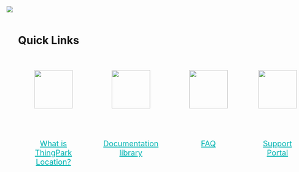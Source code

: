 <html>
    <style>
        .grid-container {
          display: grid;
            grid-template-columns: auto auto auto auto;
            padding: 2px;
        }
        .textColorStyle{
            color: #00b3b1;
            text-decoration: underline;
        }
        .grid-item {
            padding: 40px;
            font-size: 20px;
            text-align: center;
        }
    </style>
    <div style="width: auto;">
        <img src="./images/Main-image.jpg" style="margin-left: -30px;" />
    </div>
    </br>
    <h1>Quick Links</h1> 
    <div class="grid-container">
        <div class="grid-item">
            <img src="./images/roue-dentee.png" style="width: 100px;height: 100px;" />
        </div>
        <div class="grid-item">
            <img src="./images/Icon-PDFs.png" style="width: 100px;height: 100px;" />
        </div>
        <div class="grid-item">
            <img src="./images/FAQbig.png" style="width: 100px;height: 100px;" />
        </div>
        <div class="grid-item">
            <img src="./images/Icon-Forum.png" style="width: 100px;height: 100px;" />
        </div>
        <div class="grid-item">
            <a href="/thingpark-location/B-Feature-Topics/TP-Location_C/" class="textColorStyle" >What is ThingPark Location?</a>
        </div>
        <div class="grid-item">
            <a href="/thingpark-location/D-Reference/TrackersDoc_R/" class="textColorStyle">Documentation library</a>
        </div>
        <div class="grid-item">
            <a href="/thingpark-location/D-Reference/FAQ_R/" class="textColorStyle" >FAQ</a>
        </div>
        <div class="grid-item">
            <a href="https://thingpark.page.link/AbeewaySupport" class="textColorStyle">Support Portal</a>
        </div>
    </div>
</html>
